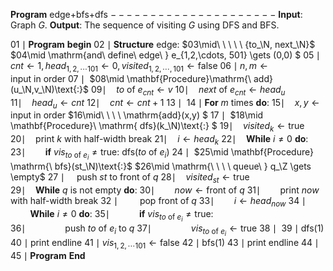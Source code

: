 $\mathbf{Program}\text{ edge+bfs+dfs}$
$---------------------$
$\mathbf{Input} \text{: Graph }G.$
$\mathbf{Output} \text{: The sequence of visiting }G\text{ using DFS and BFS}$.

$01\mid\mathbf{Program\ begin}$
$02\mid\mathbf{Structure}\mathrm{\ edge\text{:} }$
$03\mid\ \ \ \ \ {to_\N, next_\N}$
$04\mid \mathrm{and\ define\ edge\ } e_{1,2,\cdots, 501} \gets (0,0) $
$05\mid { cnt\gets 1,head_{1,2,\cdots 101}\gets 0, visited_{1,2,\cdots, 101}\gets \mathrm{false}}$
$06\mid n,m\gets \mathrm{input\ in\ order}$
$07\mid \mathrm{}$
$08\mid \mathbf{Procedure}\mathrm{\ add}(u_\N,v_\N)\text{:}$
$09\mid\ \ \ \ {to\ \mathrm{of}\ e_{cnt} \gets v}$
$10\mid\ \ \ \ {next\ \mathrm{of}\ e_{cnt} \gets head_u}$
$11\mid\ \ \ \ {head_u\gets cnt}$
$12\mid\ \ \ \ { cnt\gets cnt+1}$
$13\mid \mathrm{ }$
$14\mid \mathbf{For}\ m\mathrm{\ times\ \mathbf{do}\text{:}}$
$15\mid\ \ \ \ x,y\mathrm{\gets input\ in\ order }$
$16\mid\ \ \ \ \mathrm{add}(x,y) $
$17\mid \mathrm{ }$
$18\mid \mathbf{Procedure}\ \mathrm{ dfs}(k_\N)\text{:} $
$19\mid\ \ \ \ {visited_k \gets \mathrm{true} }$
$20\mid\ \ \ \ \mathrm{print\ } k\text{ with half-width break}$
$21\mid \ \ \ \ i \gets head_k$
$22\mid \ \ \ \ \mathbf{While}\ i\ne 0\ \mathbf{do\text{:} }$
$23\mid \ \ \ \ \ \ \ \ \mathbf{if}\ vis_{to\ \mathrm{of}\ e_i} \ne \mathrm{true}\text{: } \mathrm{dfs}(to\ \mathrm{of}\ e_i)$
$24\mid \mathrm{ }$
$25\mid \mathbf{Procedure} \mathrm{\ bfs}(st_\N)\text{:}$
$26\mid \mathrm{\ \ \ \ queue\ } q_\Z \gets \empty$
$27\mid \mathrm{\ \ \ \ push\ } st \mathrm{\ to\ front\ of\ }q$
$28\mid \ \ \ \ visited_{st}\gets \mathrm{true}$
$29\mid \ \ \ \ \mathbf{While}\ q\ \mathrm{is\ not\ empty\ \mathbf{do}\text{:}}$
$30\mid \ \ \ \ \ \ \ \ now\gets \mathrm{front\ of\ }q$
$31\mid \ \ \ \ \ \ \ \ \text{print } now \text{ with half-width break}$
$32\mid \mathrm{\ \ \ \ \ \ \ \ pop\ front\ of\ }q$
$33\mid \ \ \ \ \ \ \ \ i \gets head_{now}$
$34\mid {\ \ \ \ \ \ \ \ \mathbf{While}\ i \ne 0 \ \mathbf{do}\text{:}}$
$35\mid \ \ \ \ \ \ \ \ \ \ \ \ \mathbf{if}\ vis_{to\ \mathrm{of}\ e_i} \ne \mathrm{true}\text{:}$
$36\mid \ \ \ \ \ \ \ \ \ \ \ \ \ \ \ \ \mathrm{push}\ to\ \mathrm{of}\ e_i \ \mathrm{to}\ q$
$37\mid \ \ \ \ \ \ \ \ \ \ \ \ \ \ \ \ vis_{to\ \mathrm{of}\ e_i} \gets \mathrm{true}$
$38\mid \mathrm{ }$
$39\mid \mathrm{ dfs(1)}$
$40\mid \mathrm{print\ endline}$
$41\mid vis_{1,2,\cdots 101} \gets \mathrm{false }$
$42\mid \mathrm{bfs(1)}$
$43\mid \mathrm{print\ endline}$
$44\mid \mathrm{ }$
$45\mid \mathbf{Program\ End}$

